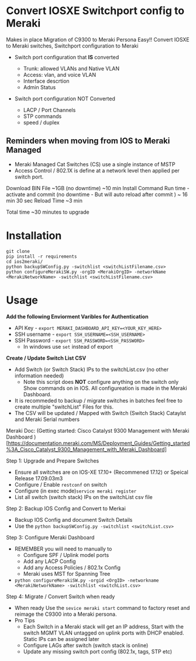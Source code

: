 # Convert IOSXE Switchport config to Meraki 

Makes in place Migration of C9300 to Meraki Persona Easy!! 
Convert IOSXE to Meraki switches, Switchport configuration to Meraki


- Switch port configuration that **IS** converted
    - Trunk: allowed VLANs and Native VLAN
    - Access: vlan, and voice VLAN
    - Interface descrtion
    - Admin Status

- Switch port configuration NOT Converted
    - LACP / Port Channels 
    - STP commands
    - speed / duplex 


## Reminders when moving from IOS to Meraki Managed 
- Meraki Managed Cat Switches (CS) use a single instance of MSTP
- Access Control / 802.1X is define at a network level then applied per switch port. 

Download BIN File ~1GB (no downtime) ~10 min
Install Command Run time - activate and commit (no downtime - But will auto reload after commit ) ~ 16 min 30 sec
Reload Time ~3 min

Total time ~30 minutes to upgrade 

# Installation

```
git clone
pip install -r requirements
cd ios2meraki/
python backupSWConfig.py -switchlist <switchListFilename.csv>
python configureMerakiSW.py -orgID <MerakiOrgID> -networkName <MerakiNetworkName> -switchlist <switchListFilename.csv>
```

# Usage 
**Add the following Enviorment Varibles for Authentication**
- API Key - `export MERAKI_DASHBOARD_API_KEY=<YOUR_KEY_HERE>`
- SSH username - `export SSH_USERNAME=<SSH_USERNAME>`
- SSH Password - `export SSH_PASSWORD=<SSH_PASSWORD>`
    - In windows use `set` instead of export 

**Create / Update Switch List CSV**
- Add Switch (or Switch Stack) IPs to the switchList.csv (no other information needed)
    - Note this script does **NOT** configure anything on the switch only Show commands on in IOS. All configureation is made in the Meraki Dashboard.
- It is recommeded to backup / migrate switches in batches feel free to create multiple "switchList" Files for this. 
- The CSV will be updated / Mapped with Switch (Switch Stack) Cataylst and Meraki Serial numbers 

Meraki Doc: (Getting started: Cisco Catalyst 9300 Management with Meraki Dashboard
)[https://documentation.meraki.com/MS/Deployment_Guides/Getting_started%3A_Cisco_Catalyst_9300_Management_with_Meraki_Dashboard]

Step 1: Upgrade and Prepare Switches 
- Ensure all switches are on IOS-XE 17.10+ (Recommened 17.12) or Speical Release 17.09.03m3
- Configure / Enable `restconf` on switch
- Configure (in exec mode)`service meraki register ` 
- List all switch (switch stack) IPs on the switchList csv file 

Step 2: Backup IOS Config and Convert to Merkai
- Backup IOS Config and document Switch Details 
- Use the `python backupSWConfig.py -switchlist <switchList.csv> `

Step 3: Configure Meraki Dashboard
- REMEMBER you will need to manually to 
    - Configure SPF / Uplink model ports
    - Add any LACP Config
    - Add any Access Policies / 802.1x Config 
    - Meraki uses MST for Spanning Tree
- `python configureMerakiSW.py -orgid <OrgID> -networkname <MerakiNetworkName> -switchlist <switchList.csv>`

Step 4: Migrate / Convert Switch when ready
- When ready Use the `sevice meraki start` command to factory reset and reimage the C9300 into a Meraki persona.
- Pro Tips
    - Each Switch in a Meraki stack will get an IP address, Start with the switch MGMT VLAN untagged on uplink ports with DHCP enabled. Static IPs can be assigned later
    - Configure LAGs after switch (switch stack is online)
    - Update any missing switch port config (802.1x, tags, STP etc)
 
